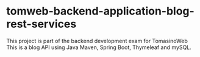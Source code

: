# tomweb-backend-application-blog-rest-services
This project is part of the backend development exam for TomasinoWeb
This is a blog API using Java Maven, Spring Boot, Thymeleaf and mySQL.
